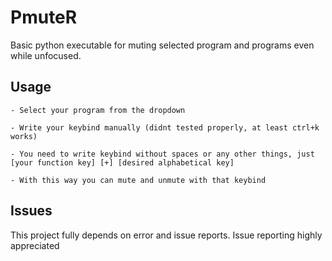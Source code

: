 # PmuteR
Basic python executable for muting selected program and programs even while unfocused.



## Usage
```
- Select your program from the dropdown

- Write your keybind manually (didnt tested properly, at least ctrl+k works)

- You need to write keybind without spaces or any other things, just
[your function key] [+] [desired alphabetical key]

- With this way you can mute and unmute with that keybind
```
## Issues

This project fully depends on error and issue reports. Issue reporting highly appreciated



  
